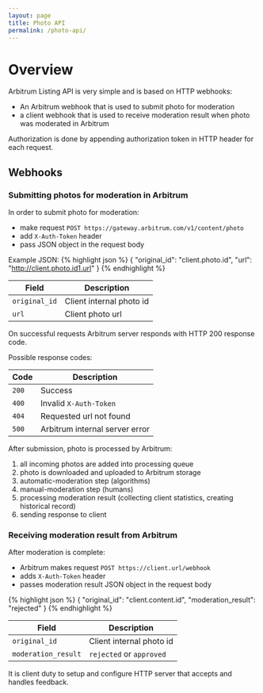 ```yaml
---
layout: page
title: Photo API
permalink: /photo-api/
---
```


# Overview

Arbitrum Listing API is very simple and is based on HTTP webhooks:

* An Arbitrum webhook that is used to submit photo for moderation
* a client webhook that is used to receive moderation result when photo was moderated in Arbitrum

Authorization is done by appending authorization token in HTTP header for each request.

## Webhooks

### Submitting photos for moderation in Arbitrum

In order to submit photo for moderation:

* make request ```POST https://gateway.arbitrum.com/v1/content/photo```
* add `X-Auth-Token` header
* pass JSON object in the request body

Example JSON:
{% highlight json %}
{
  "original_id": "client.photo.id",
  "url": "http://client.photo.id1.url"
}
{% endhighlight %}

| Field  | Description |
| ------------- | ------------- |
| `original_id` | Client internal photo id |
| `url` | Client photo url |

On successful requests Arbitrum server responds with HTTP 200 response code.

Possible response codes:

| Code  | Description |
| ------------- | ------------- |
| `200` | Success |
| `400` | Invalid `X-Auth-Token` |
| `404` | Requested url not found |
| `500` | Arbitrum internal server error |

After submission, photo is processed by Arbitrum:

1. all incoming photos are added into processing queue
2. photo is downloaded and uploaded to Arbitrum storage
3. automatic-moderation step (algorithms)
4. manual-moderation step (humans)
5. processing moderation result (collecting client statistics, creating historical record)
6. sending response to client

### Receiving moderation result from Arbitrum

After moderation is complete:

* Arbitrum makes request ```POST https://client.url/webhook```
* adds `X-Auth-Token` header
* passes moderation result JSON object in the request body

{% highlight json %}
{
  "original_id": "client.content.id",
  "moderation_result": "rejected"
}
{% endhighlight %}

| Field  | Description |
| ------------- | ------------- |
| `original_id` | Client internal photo id |
| `moderation_result` | `rejected` or `approved` |

It is client duty to setup and configure HTTP server that accepts and handles feedback.